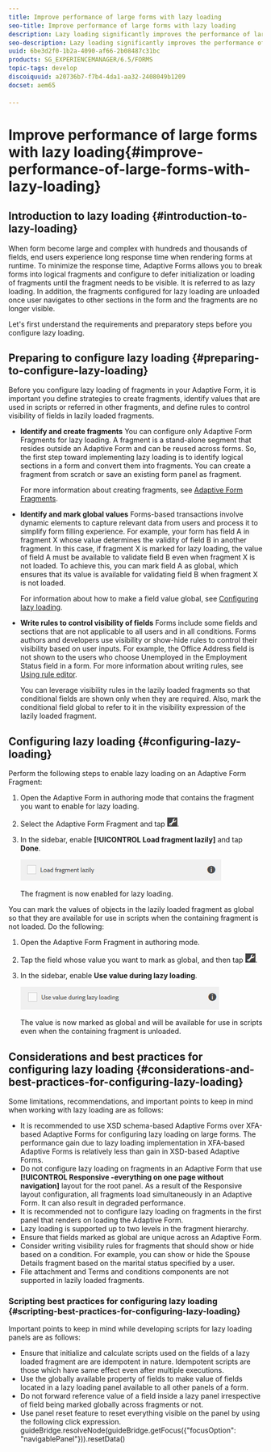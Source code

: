 ```yaml
---
title: Improve performance of large forms with lazy loading
seo-title: Improve performance of large forms with lazy loading
description: Lazy loading significantly improves the performance of large and complex Adaptive Forms by deferring initialization and loading of form fragments until they are visible.
seo-description: Lazy loading significantly improves the performance of large and complex Adaptive Forms by deferring initialization and loading of form fragments until they are visible.
uuid: 6be3d2f0-1b2a-4090-af66-2b08487c31bc
products: SG_EXPERIENCEMANAGER/6.5/FORMS
topic-tags: develop
discoiquuid: a20736b7-f7b4-4da1-aa32-2408049b1209
docset: aem65

---
```


# Improve performance of large forms with lazy loading{#improve-performance-of-large-forms-with-lazy-loading}

## Introduction to lazy loading {#introduction-to-lazy-loading}

When form become large and complex with hundreds and thousands of fields, end users experience long response time when rendering forms at runtime. To minimize the response time, Adaptive Forms allows you to break forms into logical fragments and configure to defer initialization or loading of fragments until the fragment needs to be visible. It is referred to as lazy loading. In addition, the fragments configured for lazy loading are unloaded once user navigates to other sections in the form and the fragments are no longer visible.

Let's first understand the requirements and preparatory steps before you configure lazy loading.

## Preparing to configure lazy loading {#preparing-to-configure-lazy-loading}

Before you configure lazy loading of fragments in your Adaptive Form, it is important you define strategies to create fragments, identify values that are used in scripts or referred in other fragments, and define rules to control visibility of fields in lazily loaded fragments.

* **Identify and create fragments** 
  You can configure only Adaptive Form Fragments for lazy loading. A fragment is a stand-alone segment that resides outside an Adaptive Form and can be reused across forms. So, the first step toward implementing lazy loading is to identify logical sections in a form and convert them into fragments. You can create a fragment from scratch or save an existing form panel as fragment.  
  
  For more information about creating fragments, see [Adaptive Form Fragments](adaptive-form-fragments.md).

* **Identify and mark global values** 
  Forms-based transactions involve dynamic elements to capture relevant data from users and process it to simplify form filling experience. For example, your form has field A in fragment X whose value determines the validity of field B in another fragment. In this case, if fragment X is marked for lazy loading, the value of field A must be available to validate field B even when fragment X is not loaded. To achieve this, you can mark field A as global, which ensures that its value is available for validating field B when fragment X is not loaded.  
  
  For information about how to make a field value global, see [Configuring lazy loading](lazy-loading-adaptive-forms.md#p-configuring-lazy-loading-p).

* **Write rules to control visibility of fields** 
  Forms include some fields and sections that are not applicable to all users and in all conditions. Forms authors and developers use visibility or show-hide rules to control their visibility based on user inputs. For example, the Office Address field is not shown to the users who choose Unemployed in the Employment Status field in a form. For more information about writing rules, see [Using rule editor](rule-editor.md).  
  
  You can leverage visibility rules in the lazily loaded fragments so that conditional fields are shown only when they are required. Also, mark the conditional field global to refer to it in the visibility expression of the lazily loaded fragment.

## Configuring lazy loading {#configuring-lazy-loading}

Perform the following steps to enable lazy loading on an Adaptive Form Fragment:

1. Open the Adaptive Form in authoring mode that contains the fragment you want to enable for lazy loading.
1. Select the Adaptive Form Fragment and tap ![cmppr](assets/cmppr.png).
1. In the sidebar, enable **[!UICONTROL Load fragment lazily]** and tap **Done**.

   ![Enable lazy loading for the Adaptive Form Fragment](assets/lazy-loading-fragment.png)

   The fragment is now enabled for lazy loading.

You can mark the values of objects in the lazily loaded fragment as global so that they are available for use in scripts when the containing fragment is not loaded. Do the following:

1. Open the Adaptive Form Fragment in authoring mode.
1. Tap the field whose value you want to mark as global, and then tap ![cmppr](assets/cmppr.png).
1. In the sidebar, enable **Use value during lazy loading**.

   ![Lazy loading field in sidebar](assets/enable-lazy-loading.png)

   The value is now marked as global and will be available for use in scripts even when the containing fragment is unloaded.

## Considerations and best practices for configuring lazy loading {#considerations-and-best-practices-for-configuring-lazy-loading}

Some limitations, recommendations, and important points to keep in mind when working with lazy loading are as follows:

* It is recommended to use XSD schema-based Adaptive Forms over XFA-based Adaptive Forms for configuring lazy loading on large forms. The performance gain due to lazy loading implementation in XFA-based Adaptive Forms is relatively less than gain in XSD-based Adaptive Forms.
* Do not configure lazy loading on fragments in an Adaptive Form that use **[!UICONTROL Responsive -everything on one page without navigation]** layout for the root panel. As a result of the Responsive layout configuration, all fragments load simultaneously in an Adaptive Form. It can also result in degraded performance.
* It is recommended not to configure lazy loading on fragments in the first panel that renders on loading the Adaptive Form.
* Lazy loading is supported up to two levels in the fragment hierarchy.
* Ensure that fields marked as global are unique across an Adaptive Form.
* Consider writing visibility rules for fragments that should show or hide based on a condition. For example, you can show or hide the Spouse Details fragment based on the marital status specified by a user. 
* File attachment and Terms and conditions components are not supported in lazily loaded fragments.

### Scripting best practices for configuring lazy loading {#scripting-best-practices-for-configuring-lazy-loading}

Important points to keep in mind while developing scripts for lazy loading panels are as follows:

* Ensure that initialize and calculate scripts used on the fields of a lazy loaded fragment are are idempotent in nature. Idempotent scripts are those which have same effect even after multiple executions.
* Use the globally available property of fields to make value of fields located in a lazy loading panel available to all other panels of a form.
* Do not forward reference value of a field inside a lazy panel irrespective of field being marked globally across fragments or not.
* Use panel reset feature to reset everything visible on the panel by using the following click expression.  
  guideBridge.resolveNode(guideBridge.getFocus({"focusOption": "navigablePanel"})).resetData()

